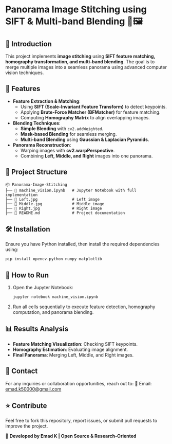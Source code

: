 # Panorama Image Stitching using SIFT & Multi-band Blending 🌄🖼️

## 📌 Introduction
This project implements **image stitching** using **SIFT feature matching, homography transformation, and multi-band blending**. The goal is to merge multiple images into a seamless panorama using advanced computer vision techniques.

## 🚀 Features
- **Feature Extraction & Matching**:
  - Using **SIFT (Scale-Invariant Feature Transform)** to detect keypoints.
  - Applying **Brute-Force Matcher (BFMatcher)** for feature matching.
  - Computing **Homography Matrix** to align overlapping images.
- **Blending Techniques**:
  - **Simple Blending** with `cv2.addWeighted`.
  - **Mask-based Blending** for seamless merging.
  - **Multi-band Blending** using **Gaussian & Laplacian Pyramids**.
- **Panorama Reconstruction**:
  - Warping images with **cv2.warpPerspective**.
  - Combining **Left, Middle, and Right** images into one panorama.

## 📂 Project Structure
```
📦 Panorama-Image-Stitching
├── 📜 machine_vision.ipynb   # Jupyter Notebook with full implementation
├── 📜 Left.jpg               # Left image
├── 📜 Middle.jpg             # Middle image
├── 📜 Right.jpg              # Right image
├── 📜 README.md              # Project documentation
```

## 🛠️ Installation
Ensure you have Python installed, then install the required dependencies using:
```bash
pip install opencv-python numpy matplotlib
```

## 📌 How to Run
1. Open the Jupyter Notebook:
   ```bash
   jupyter notebook machine_vision.ipynb
   ```
2. Run all cells sequentially to execute feature detection, homography computation, and panorama blending.

## 📊 Results Analysis
- **Feature Matching Visualization**: Checking SIFT keypoints.
- **Homography Estimation**: Evaluating image alignment.
- **Final Panorama**: Merging Left, Middle, and Right images.

## 📧 Contact
For any inquiries or collaboration opportunities, reach out to:
📩 Email: emad.k50000@gmail.com

## ⭐ Contribute
Feel free to fork this repository, report issues, or submit pull requests to improve the project.

🔹 **Developed by Emad K | Open Source & Research-Oriented**


